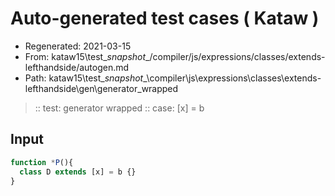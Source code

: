 # Auto-generated test cases ( Kataw )
- Regenerated: 2021-03-15
- From: kataw15\test\__snapshot__/compiler/js/expressions/classes/extends-lefthandside/autogen.md
- Path: kataw15\test\__snapshot__\compiler\js\expressions\classes\extends-lefthandside\gen\generator_wrapped
> :: test: generator wrapped
> :: case: [x] = b
## Input

`````js
function *P(){
  class D extends [x] = b {}
}
`````

